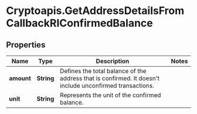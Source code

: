 # Cryptoapis.GetAddressDetailsFromCallbackRIConfirmedBalance

## Properties

Name | Type | Description | Notes
------------ | ------------- | ------------- | -------------
**amount** | **String** | Defines the total balance of the address that is confirmed. It doesn&#39;t include unconfirmed transactions. | 
**unit** | **String** | Represents the unit of the confirmed balance. | 


